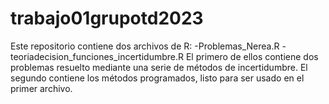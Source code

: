 # trabajo01grupotd2023
Este repositorio contiene dos archivos de R:
-Problemas_Nerea.R
-teoriadecision_funciones_incertidumbre.R
El primero de ellos contiene dos problemas resuelto mediante una serie de métodos de incertidumbre. 
El segundo contiene los métodos programados, listo para ser usado en el primer archivo.
